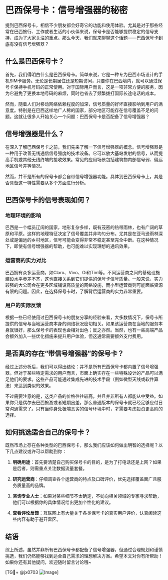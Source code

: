 # 巴西保号卡：信号增强器的秘密

提到巴西保号卡，相信不少朋友都会好奇它的功能和使用体验。尤其是对于那些经常在巴西旅行、工作或者生活的小伙伴来说，保号卡是否能够提供稳定的信号支持，成为了大家关注的重点。那么今天，我们就来聊聊这个话题——巴西保号卡到底有没有信号增强器？

## 什么是巴西保号卡？

首先，我们得明白什么是巴西保号卡。简单来说，它是一种专为巴西市场设计的手机SIM卡服务。无论是长期居住还是短期访问，只要你在巴西境内，就可以通过保号卡保持手机号码的正常使用。对于国际用户而言，这是一项非常方便的服务，因为它避免了更换本地号码的麻烦，同时也省去了频繁拨打国际长途电话的成本。

然而，随着人们对移动网络依赖程度的加深，信号质量的好坏直接影响到用户的满意度。特别是在巴西这样地广人稀的国家，部分地区可能存在信号覆盖不足的问题。这就让很多人开始关心一个问题：巴西保号卡是否配备了信号增强器？

## 信号增强器是什么？

在深入了解巴西保号卡之前，我们先来了解一下信号增强器的概念。信号增强器是一种用于改善无线通信信号强度的技术设备。它可以放大基站发射的信号，从而提高手机或其他无线终端的接收效果。常见的应用场景包括建筑物内部信号弱、偏远地区信号差等情况。

然而，并不是所有的保号卡都会自带信号增强器功能。具体到巴西保号卡上，其是否具备这一特性需要从多个方面进行分析。

## 巴西保号卡的信号表现如何？

### 地理环境的影响

巴西是一个幅员辽阔的国家，地形复杂多样，既有茂密的热带雨林，也有广阔的草原和平原。这样的地理特征决定了信号覆盖并非均匀分布。尤其是在亚马逊雨林深处或是偏远的乡村地区，信号可能会变得非常不稳定甚至完全中断。在这种情况下，即使有信号增强器的帮助，也可能难以实现理想的通讯效果。

### 运营商的实力对比

巴西拥有众多运营商，如Claro、Vivo、Oi和Tim等。不同运营商之间的基础设施建设水平参差不齐，这也直接关系到它们提供的保号卡信号质量。一般来说，实力较强的大公司会在更多区域铺设高质量的网络设施，而小型运营商则可能面临资源有限的问题。因此，在选择保号卡时，了解背后运营商的实力非常重要。

### 用户的实际反馈

根据一些已经使用过巴西保号卡的朋友分享的经验来看，大多数情况下，保号卡所提供的信号与当地运营商本身的网络状况密切相关。如果该运营商在当地的服务本身就很好，那么保号卡的表现也会相对出色；反之亦然。当然，也有一些高端产品会额外加入一些优化措施来提升用户体验，但这通常需要额外支付费用。

## 是否真的存在“带信号增强器”的保号卡？

经过上述分析后，我们可以得出结论：并不是所有巴西保号卡都内置了信号增强器。但对于某些特定需求的用户而言，市面上确实存在一些特殊设计的产品可以满足他们的要求。这些产品可能通过集成先进的技术手段（例如微型天线或软件算法）来达到类似的效果。

不过需要注意的是，这类产品的价格往往较高，并且并非所有人都能从中受益。如果你只是偶尔去巴西旅游或者短期出差，那么普通版本的保号卡就已经足够应付日常沟通需求了。只有当你身处极端恶劣的信号环境中时，才需要考虑投资更高阶的选择。

## 如何挑选适合自己的保号卡？

既然市场上存在各种类型的巴西保号卡，那么我们应该如何做出明智的选择呢？以下几点建议或许可以帮助到你：

1. **明确用途**：首先要清楚自己购买保号卡的目的，是为了打电话还是上网？如果是后者，则需重点关注数据流量套餐。
   
2. **研究运营商**：仔细调查各个运营商的特点及口碑评价，优先选择覆盖面广且服务质量高的品牌。
   
3. **咨询专业人士**：如果对某些细节不太确定，不妨向相关领域的专家寻求帮助，他们可以根据你的具体情况给出更加个性化的建议。
   
4. **查看评论反馈**：互联网上有大量关于各类保号卡的真实用户评价，认真阅读这些内容有助于避开雷区。

## 结语

综上所述，虽然并非所有巴西保号卡都配备了信号增强器，但通过合理规划和谨慎挑选，我们仍然能够找到适合自己需求的理想解决方案。希望本文对你有所帮助！如果你还有其他疑问，欢迎随时留言讨论哦~

[TG💪+ @jx0703 ![Image](https://github.com/user-attachments/assets/dbca1d08-cadb-493c-b0ec-ad6f7a83f270)]